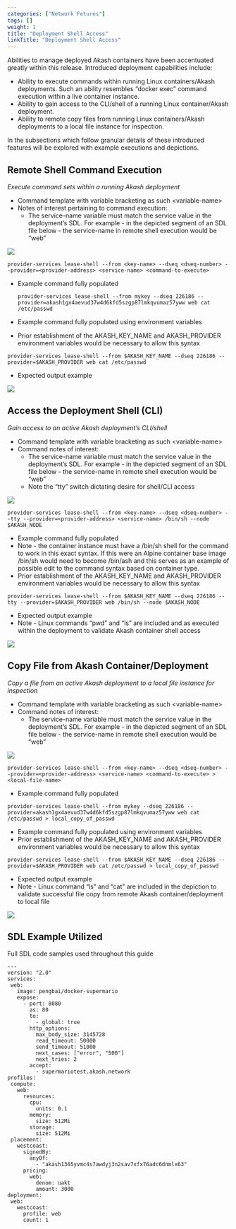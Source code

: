 ```yaml
---
categories: ["Network Fetures"]
tags: []
weight: 1
title: "Deployment Shell Access"
linkTitle: "Deployment Shell Access"
---
```



Abilities to manage deployed Akash containers have been accentuated greatly within this release.  Introduced deployment capabilities include:

* Ability to execute commands within running Linux containers/Akash deployments.  Such an ability resembles “docker exec” command execution within a live container instance.
* Ability to gain access to the CLI/shell of a running Linux container/Akash deployment.
* Ability to remote copy files from running Linux containers/Akash deployments to a local file instance for inspection.

In the subsections which follow granular details of these introduced features will be explored with example executions and depictions.&#x20;

## **Remote Shell Command Execution**

_Execute command sets within a running Akash deployment_

* Command template with variable bracketing as such \<variable-name>
* Notes of interest pertaining to command execution:
  * The service-name variable must match the service value in the deployment’s SDL.  For example - in the depicted segment of an SDL file below - the service-name in remote shell execution would be “web”

![](https://lh3.googleusercontent.com/BgF4dAJD-W3HKaLJM4xvmLk-BWxN7-OjD5QknE7kWV9K938u3MTZj0slv5VgFd8eC41QF0JmUtzcc4pCcu5PbG-HhgtDp7QCfIokY5AI1vlewgDo1E4QMKo4AXsUMMQOw7USXjSa=s0)

```
provider-services lease-shell --from <key-name> --dseq <dseq-number> --provider=<provider-address> <service-name> <command-to-execute>
```

*   Example command fully populated

    ```
    provider-services lease-shell --from mykey --dseq 226186 --provider=akash1gx4aevud37w4d6kfd5szgp87lmkqvumaz57yww web cat /etc/passwd
    ```
* Example command fully populated using environment variables
* Prior establishment of the AKASH\_KEY\_NAME and AKASH\_PROVIDER environment variables would be necessary to allow this syntax

```
provider-services lease-shell --from $AKASH_KEY_NAME --dseq 226186 --provider=$AKASH_PROVIDER web cat /etc/passwd
```

* Expected output example

![](https://lh4.googleusercontent.com/ME0D00NtelEkGHbiFQYO66gBbrPGs3IvyeNADitplLF2AE6h4JK-iaNCGEQ2C5qd2636lYvdRJRAXTnfFwGdYcJSKOe5TVtF\_sb3jDvbtfaQOFeyod8m3d146FB9Ga6eTJ49Cvu4=s0)



## **Access the Deployment Shell (CLI)**

_Gain access to an active Akash deployment’s CLI/shell_

* Command template with variable bracketing as such \<variable-name>
* Command notes of interest:
  * The service-name variable must match the service value in the deployment’s SDL.  For example - in the depicted segment of an SDL file below - the service-name in remote shell execution would be “web”
  * Note the “tty” switch dictating desire for shell/CLI access

![](https://lh3.googleusercontent.com/BgF4dAJD-W3HKaLJM4xvmLk-BWxN7-OjD5QknE7kWV9K938u3MTZj0slv5VgFd8eC41QF0JmUtzcc4pCcu5PbG-HhgtDp7QCfIokY5AI1vlewgDo1E4QMKo4AXsUMMQOw7USXjSa=s0)

```
provider-services lease-shell --from <key-name> --dseq <dseq-number> --tty --provider=<provider-address> <service-name> /bin/sh --node $AKASH_NODE
```

* Example command fully populated
* Note - the container instance must have a /bin/sh shell for the command to work in this exact syntax.  If this were an Alpine container base image /bin/sh would need to become /bin/ash and this serves as an example of possible edit to the command syntax based on container type.
* Prior establishment of the AKASH\_KEY\_NAME and AKASH\_PROVIDER environment variables would be necessary to allow this syntax

```
provider-services lease-shell --from $AKASH_KEY_NAME --dseq 226186 --tty --provider=$AKASH_PROVIDER web /bin/sh --node $AKASH_NODE
```



* Expected output example
* Note - Linux commands “pwd” and “ls” are included and as executed within the deployment to validate Akash container shell access

![](https://lh6.googleusercontent.com/6Bd4MCrhU71vIM5OzREMlV8DdxaSEO2T80PNzFJVO91mVrkDYzdBIZ45V10Crcazvpi6afl3ojocnUu\_8bnPgxHflJ6WJuZFvZsZpfcf19wna1xs1akzCEnNzghJLJP\_xYsVOB2F=s0)

## **Copy File from Akash Container/Deployment**

_Copy a file from an active Akash deployment to a local file instance for inspection_

* Command template with variable bracketing as such \<variable-name>
* Command notes of interest:
  * The service-name variable must match the service value in the deployment’s SDL.  For example - in the depicted segment of an SDL file below - the service-name in remote shell execution would be “web”

![](https://lh3.googleusercontent.com/BgF4dAJD-W3HKaLJM4xvmLk-BWxN7-OjD5QknE7kWV9K938u3MTZj0slv5VgFd8eC41QF0JmUtzcc4pCcu5PbG-HhgtDp7QCfIokY5AI1vlewgDo1E4QMKo4AXsUMMQOw7USXjSa=s0)

```
provider-services lease-shell --from <key-name> --dseq <dseq-number> --provider=<provider-address> <service-name> <command-to-execute> > <local-file-name>
```

* Example command fully populated

```
provider-services lease-shell --from mykey --dseq 226186 --provider=akash1gx4aevud37w4d6kfd5szgp87lmkqvumaz57yww web cat /etc/passwd > local_copy_of_passwd
```

* Example command fully populated using environment variables
* Prior establishment of the AKASH\_KEY\_NAME and AKASH\_PROVIDER environment variables would be necessary to allow this syntax

```
provider-services lease-shell --from $AKASH_KEY_NAME --dseq 226186 --provider=$AKASH_PROVIDER web cat /etc/passwd > local_copy_of_passwd
```

* Expected output example
* Note - Linux command “ls” and “cat” are included in the depiction to validate successful file copy from remote Akash container/deployment to local file

![](https://lh4.googleusercontent.com/cJd-e86o-vYhhPNsfLsOjxEXDM7Sb8d-AMkpjj5W8VJ9E0ynO-6RN\_nzHQIinb00vPgm8xfj0njYBw5-\_CqBuajPqE-sKcxrqkaehfF5Gf9RXiVJf27khnNxbm3lmYWtqTLN2Rfy=s0)

## **SDL Example Utilized**

Full SDL code samples used throughout this guide

```
---
version: "2.0"
services:
 web:
   image: pengbai/docker-supermario
   expose:
     - port: 8080
       as: 80
       to:
         - global: true
       http_options:
         max_body_size: 3145728
         read_timeout: 50000
         send_timeout: 51000
         next_cases: ["error", "500"]
         next_tries: 2
       accept:
         - supermariotest.akash.network
profiles:
 compute:
   web:
     resources:
       cpu:
         units: 0.1
       memory:
         size: 512Mi
       storage:
         size: 512Mi
 placement:
   westcoast:
     signedBy:
       anyOf:
         - "akash1365yvmc4s7awdyj3n2sav7xfx76adc6dnmlx63"
     pricing:
       web:
         denom: uakt
         amount: 3000
deployment:
 web:
   westcoast:
     profile: web
     count: 1
```